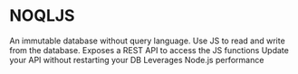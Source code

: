 # NOQLJS

An immutable database without query language.
Use JS to read and write from the database.
Exposes a REST API to access the JS functions
Update your API without restarting your DB
Leverages Node.js performance
